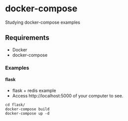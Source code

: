 # docker-compose
Studying docker-compose examples

## Requirements
* Docker
* docker-compose

### Examples

#### flask

* flask + redis example
* Access http://localhost:5000 of your computer to see.
```
cd flask/
docker-compose build
docker-compose up -d
```